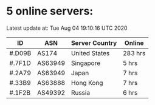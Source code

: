 # 5 online servers:

Latest update at: Tue Aug 04 19:10:16 UTC 2020

| ID | ASN | Server Country | Online |
| -- | --- | -------------- | ------ |
| #.D09B | AS174 | United States | 283 hrs |
| #.7F1D | AS63949 | Singapore | 5 hrs |
| #.2A79 | AS63949 | Japan | 7 hrs |
| #.33B9 | AS63888 | Hong Kong | 7 hrs |
| #.1F2B | AS49392 | Russia | 6 hrs |


